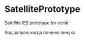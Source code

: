 SatellitePrototype
==================

Satellite IES prototype for vcmk

Код запулю когда починю линукс
